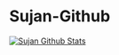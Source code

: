 # Sujan-Github
[![Sujan Github Stats](https://github-readme-stats.vercel.app/api?username=codeater7)](https://github.com/codeater7)

